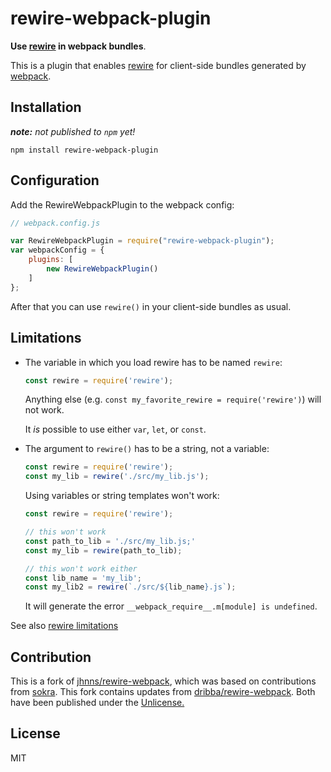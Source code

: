 rewire-webpack-plugin
=====
**Use [rewire](https://github.com/jhnns/rewire) in webpack bundles**.

<!-- [![Dependency Status](http://david-dm.org/jhnns/rewire-webpack/status.svg)](http://david-dm.org/jhnns/rewire-webpack) -->

This is a plugin that enables [rewire](https://github.com/jhnns/rewire) for client-side bundles generated by [webpack](https://github.com/webpack/webpack).

<!-- [![npm status](https://nodei.co/npm/rewire-webpack.svg?downloads=true&stars=true)](https://npmjs.org/package/rewire-webpack) -->

Installation
------------

_**note:** not published to `npm` yet!_

`npm install rewire-webpack-plugin`

Configuration
------------

Add the RewireWebpackPlugin to the webpack config:

```javascript
// webpack.config.js

var RewireWebpackPlugin = require("rewire-webpack-plugin");
var webpackConfig = {
    plugins: [
        new RewireWebpackPlugin()
    ]
};
```

After that you can use `rewire()` in your client-side bundles as usual.

Limitations
-----------

- The variable in which you load rewire has to be named `rewire`:

	```javascript
	const rewire = require('rewire');
	```

	Anything else (e.g. `const my_favorite_rewire = require('rewire')`) will not work.

	It *is* possible to use either `var`, `let`, or `const`.

- The argument to `rewire()` has to be a string, not a variable:

	```javascript
	const rewire = require('rewire');
	const my_lib = rewire('./src/my_lib.js');
	```

	Using variables or string templates won't work:

	```javascript
	const rewire = require('rewire');

	// this won't work
	const path_to_lib = './src/my_lib.js;'
	const my_lib = rewire(path_to_lib);

	// this won't work either
	const lib_name = 'my_lib';
	const my_lib2 = rewire(`./src/${lib_name}.js`);
	```

	It will generate the error `__webpack_require__.m[module] is undefined`.

See also [rewire limitations](https://github.com/jhnns/rewire#limitations)

Contribution
------------

This is a fork of [jhnns/rewire-webpack](https://github.com/jhnns/rewire-webpack), which was based on contributions from [sokra](https://github.com/sokra).
This fork contains updates from [dribba/rewire-webpack](https://github.com/dribba/rewire-webpack).
Both have been published under the [Unlicense.](http://unlicense.org/)

License
-------

MIT
